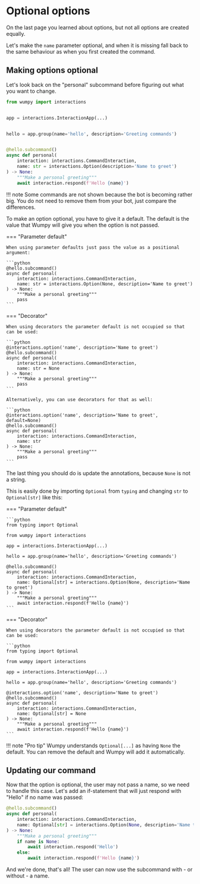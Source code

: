 # Optional options

On the last page you learned about options, but not all options are created equally.

Let's make the `name` parameter optional, and when it is missing fall back to the same
behaviour as when you first created the command.

## Making options optional

Let's look back on the "personal" subcommand before figuring out what you want to change.

```python
from wumpy import interactions


app = interactions.InteractionApp(...)


hello = app.group(name='hello', description='Greeting commands')


@hello.subcommand()
async def personal(
    interaction: interactions.CommandInteraction,
    name: str = interactions.Option(description='Name to greet')
) -> None:
    """Make a personal greeting"""
    await interaction.respond(f'Hello {name}')
```

!!! note
    Some commands are not shown because the bot is becoming rather big. You do not need to
    remove them from your bot, just compare the differences.

To make an option optional, you have to give it a default. The default is the value that Wumpy
will give you when the option is not passed.

=== "Parameter default"

    When using parameter defaults just pass the value as a positional argument:

    ```python
    @hello.subcommand()
    async def personal(
        interaction: interactions.CommandInteraction,
        name: str = interactions.Option(None, description='Name to greet')
    ) -> None:
        """Make a personal greeting"""
        pass
    ```

=== "Decorator"

    When using decorators the parameter default is not occupied so that can be used:

    ```python
    @interactions.option('name', description='Name to greet')
    @hello.subcommand()
    async def personal(
        interaction: interactions.CommandInteraction,
        name: str = None
    ) -> None:
        """Make a personal greeting"""
        pass
    ```

    Alternatively, you can use decorators for that as well:

    ```python
    @interactions.option('name', description='Name to greet', default=None)
    @hello.subcommand()
    async def personal(
        interaction: interactions.CommandInteraction,
        name: str
    ) -> None:
        """Make a personal greeting"""
        pass
    ```

The last thing you should do is update the annotations, because `None` is not a string.

This is easily done by importing `Optional` from `typing` and changing `str` to `Optional[str]`
like this:

=== "Parameter default"

    ```python
    from typing import Optional

    from wumpy import interactions

    app = interactions.InteractionApp(...)

    hello = app.group(name='hello', description='Greeting commands')

    @hello.subcommand()
    async def personal(
        interaction: interactions.CommandInteraction,
        name: Optional[str] = interactions.Option(None, description='Name to greet')
    ) -> None:
        """Make a personal greeting"""
        await interaction.respond(f'Hello {name}')
    ```

=== "Decorator"

    When using decorators the parameter default is not occupied so that can be used:

    ```python
    from typing import Optional

    from wumpy import interactions

    app = interactions.InteractionApp(...)

    hello = app.group(name='hello', description='Greeting commands')

    @interactions.option('name', description='Name to greet')
    @hello.subcommand()
    async def personal(
        interaction: interactions.CommandInteraction,
        name: Optional[str] = None
    ) -> None:
        """Make a personal greeting"""
        await interaction.respond(f'Hello {name}')
    ```

!!! note "Pro tip"
    Wumpy understands `Optional[...]` as having `None` the default. You can remove the default
    and Wumpy will add it automatically.

## Updating our command

Now that the option is optional, the user may not pass a name, so we need to handle this case.
Let's add an if-statement that will just respond with "Hello" if no name was passed:

```python
@hello.subcommand()
async def personal(
    interaction: interactions.CommandInteraction,
    name: Optional[str] = interactions.Option(None, description='Name to greet')
) -> None:
    """Make a personal greeting"""
    if name is None:
        await interaction.respond('Hello')
    else:
        await interaction.respond(f'Hello {name}')
```

And we're done, that's all! The user can now use the subcommand with - or without - a name.
